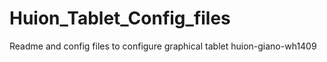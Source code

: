 # Huion_Tablet_Config_files
Readme and config files to configure graphical tablet huion-giano-wh1409
